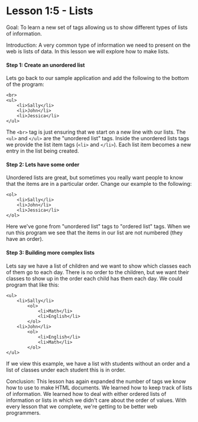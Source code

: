 Lesson 1:5 - Lists
==================

Goal:  To learn a new set of tags allowing us to show different types of lists of information.

Introduction:  A very common type of information we need to present on the web is lists of data.  In this lesson we will explore how to make lists.

#### Step 1:  Create an unordered list

Lets go back to our sample application and add the following to the bottom of the program:

	<br>
	<ul>
		<li>Sally</li>
		<li>John</li>
		<li>Jessica</li>
	</ul>

The `<br>` tag is just ensuring that we start on a new line with our lists.  The `<ul>` and `</ul>` are the "unordered list" tags.  Inside the unordered lists tags we provide the list item tags (`<li>` and `</li>`).  Each list item becomes a new entry in the list being created.

#### Step 2:  Lets have some order

Unordered lists are great, but sometimes you really want people to know that the items are in a particular order.  Change our example to the following:

	<ol>
		<li>Sally</li>
		<li>John</li>
		<li>Jessica</li>
	</ol>

Here we've gone from "unordered list" tags to "ordered list" tags.  When we run this program we see that the items in our list are not numbered (they have an order).


#### Step 3:  Building more complex lists

Lets say we have a list of children and we want to show which classes each of them go to each day.  There is no order to the children, but we want their classes to show up in the order each child has them each day.  We could program that like this:

	<ul>
		<li>Sally</li>
			<ol>
				<li>Math</li>
				<li>English</li>
			</ol>
		<li>John</li>
			<ol>
				<li>English</li>
				<li>Math</li>
			</ol>
	</ul>

If we view this example, we have a list with students without an order and a list of classes under each student this is in order.


Conclusion:  This lesson has again expanded the number of tags we know how to use to make HTML documents.  We learned how to keep track of lists of information.  We learned how to deal with either ordered lists of information or lists in which we didn't care about the order of values.  With every lesson that we complete, we're getting to be better web programmers.  
